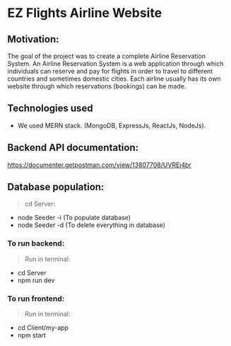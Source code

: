 # EZ Flights Airline Website

## Motivation:
  The goal of the project was to create a complete Airline Reservation System. An Airline
  Reservation System is a web application through which individuals can reserve and pay
  for flights in order to travel to different countries and sometimes domestic cities. Each
  airline usually has its own website through which reservations (bookings) can be made.
  
 
## Technologies used
- We used MERN stack. (MongoDB, ExpressJs, ReactJs, NodeJs).

## Backend API documentation:
https://documenter.getpostman.com/view/13807708/UVREj4br


## Database population:
  > cd Server:
  - node Seeder -i    (To populate database)
  - node Seeder -d    (To delete everything in database)
  
### To run backend:
> Run in terminal:
- cd Server
- npm run dev
  
### To run frontend:
> Run in terminal:
- cd Client/my-app
- npm start

